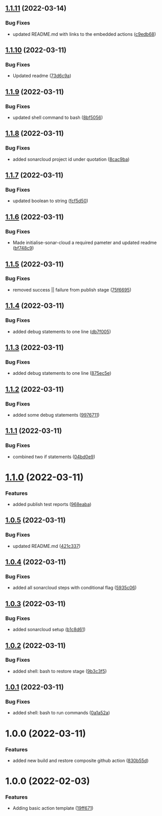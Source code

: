 ## [1.1.11](https://github.com/awazevr/oneconnect-build-and-restore/compare/v1.1.10...v1.1.11) (2022-03-14)


### Bug Fixes

* updated README.md with links to the embedded actions ([c9edb68](https://github.com/awazevr/oneconnect-build-and-restore/commit/c9edb686740549c8f08d83331861fdc5bc8c75f6))

## [1.1.10](https://github.com/awazevr/oneconnect-build-and-restore/compare/v1.1.9...v1.1.10) (2022-03-11)


### Bug Fixes

* Updated readme ([73d6c9a](https://github.com/awazevr/oneconnect-build-and-restore/commit/73d6c9ae83e00cbd2222ed30e85d06281d071b4d))

## [1.1.9](https://github.com/awazevr/oneconnect-build-and-restore/compare/v1.1.8...v1.1.9) (2022-03-11)


### Bug Fixes

* updated shell command to bash ([8bf5056](https://github.com/awazevr/oneconnect-build-and-restore/commit/8bf5056ee3535381f46f0ebc370367396dbf36a6))

## [1.1.8](https://github.com/awazevr/oneconnect-build-and-restore/compare/v1.1.7...v1.1.8) (2022-03-11)


### Bug Fixes

* added sonarcloud project id under quotation ([8cac9ba](https://github.com/awazevr/oneconnect-build-and-restore/commit/8cac9ba0f1f6d154531a72de8d41d4514401645d))

## [1.1.7](https://github.com/awazevr/oneconnect-build-and-restore/compare/v1.1.6...v1.1.7) (2022-03-11)


### Bug Fixes

* updated boolean to string ([fcf5d50](https://github.com/awazevr/oneconnect-build-and-restore/commit/fcf5d509165c2e5999bfdef4b333d5b27026c1dc))

## [1.1.6](https://github.com/awazevr/oneconnect-build-and-restore/compare/v1.1.5...v1.1.6) (2022-03-11)


### Bug Fixes

* Made initialise-sonar-cloud a required pameter and updated readme ([bf748c9](https://github.com/awazevr/oneconnect-build-and-restore/commit/bf748c9f4ea986746ce846fb69d2af1ba6affec3))

## [1.1.5](https://github.com/awazevr/oneconnect-build-and-restore/compare/v1.1.4...v1.1.5) (2022-03-11)


### Bug Fixes

* removed success || failure from publish stage ([75f6695](https://github.com/awazevr/oneconnect-build-and-restore/commit/75f669531758fea63882640e4186888c92086038))

## [1.1.4](https://github.com/awazevr/oneconnect-build-and-restore/compare/v1.1.3...v1.1.4) (2022-03-11)


### Bug Fixes

* added debug statements to one line ([db7f005](https://github.com/awazevr/oneconnect-build-and-restore/commit/db7f00533b8457c4c6f7ea7f2c918cae6c025fa1))

## [1.1.3](https://github.com/awazevr/oneconnect-build-and-restore/compare/v1.1.2...v1.1.3) (2022-03-11)


### Bug Fixes

* added debug statements to one line ([875ec5e](https://github.com/awazevr/oneconnect-build-and-restore/commit/875ec5e1f6b7e530881de925dd762d5c50d3b468))

## [1.1.2](https://github.com/awazevr/oneconnect-build-and-restore/compare/v1.1.1...v1.1.2) (2022-03-11)


### Bug Fixes

* added some debug statements ([9976711](https://github.com/awazevr/oneconnect-build-and-restore/commit/997671177a1de7267d2381516f96ee014e793a59))

## [1.1.1](https://github.com/awazevr/oneconnect-build-and-restore/compare/v1.1.0...v1.1.1) (2022-03-11)


### Bug Fixes

* combined two if statements ([04bd0e9](https://github.com/awazevr/oneconnect-build-and-restore/commit/04bd0e9482854c84578118e7334a0431a0480c86))

# [1.1.0](https://github.com/awazevr/oneconnect-build-and-restore/compare/v1.0.5...v1.1.0) (2022-03-11)


### Features

* added publish test reports ([968eaba](https://github.com/awazevr/oneconnect-build-and-restore/commit/968eaba65dd6702817988361f12341aee6952d43))

## [1.0.5](https://github.com/awazevr/oneconnect-build-and-restore/compare/v1.0.4...v1.0.5) (2022-03-11)


### Bug Fixes

* updated README.md ([421c337](https://github.com/awazevr/oneconnect-build-and-restore/commit/421c337643221f20b0a7cb2b1fd50c759654ed7e))

## [1.0.4](https://github.com/awazevr/oneconnect-build-and-restore/compare/v1.0.3...v1.0.4) (2022-03-11)


### Bug Fixes

* added all sonarcloud steps with conditional flag ([5935c06](https://github.com/awazevr/oneconnect-build-and-restore/commit/5935c06fbda44229644d645305fade0390261192))

## [1.0.3](https://github.com/awazevr/oneconnect-build-and-restore/compare/v1.0.2...v1.0.3) (2022-03-11)


### Bug Fixes

* added sonarcloud setup ([b1c8d61](https://github.com/awazevr/oneconnect-build-and-restore/commit/b1c8d61582fc72420b9f40b977a4940b0dc1fffe))

## [1.0.2](https://github.com/awazevr/oneconnect-build-and-restore/compare/v1.0.1...v1.0.2) (2022-03-11)


### Bug Fixes

* added shell: bash to restore stage ([9b3c3f5](https://github.com/awazevr/oneconnect-build-and-restore/commit/9b3c3f504cf0c828bf282e4985c628fd8f25e9a9))

## [1.0.1](https://github.com/awazevr/oneconnect-build-and-restore/compare/v1.0.0...v1.0.1) (2022-03-11)


### Bug Fixes

* added shell: bash to run commands ([0a1a52a](https://github.com/awazevr/oneconnect-build-and-restore/commit/0a1a52a408f3808f1526c995cff53f38826cc5b7))

# 1.0.0 (2022-03-11)


### Features

* added new build and restore composite github action ([830b55d](https://github.com/awazevr/oneconnect-build-and-restore/commit/830b55d14a6192d606ab3887776de1b7e8a27e2a))

# 1.0.0 (2022-02-03)


### Features

* Adding basic action template ([19ff671](https://github.com/awazevr/basic-action-template/commit/19ff67196f8973a3b1fb181a9909101d013eda86))
